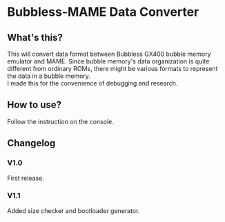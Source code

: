 Bubbless-MAME Data Converter
=============
## What's this?
This will convert data format between Bubbless GX400 bubble memory emulator and MAME. Since bubble memory's data organization is quite different from ordinary ROMs, there might be various formats to represent the data in a bubble memory.  
I made this for the convenience of debugging and research.

## How to use?
Follow the instruction on the console.

## Changelog
### V1.0
First release.  
### V1.1
Added size checker and bootloader generator.
